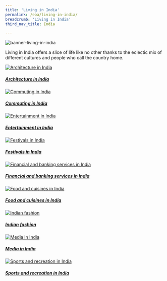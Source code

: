 ```yaml
---
title: 'Living in India'
permalink: /eoa/living-in-india/
breadcrumb: 'Living in India'
third_nav_title: India

---
```



![banner-living-in-india](\images\india-living\Living-in-India-new.jpg)

Living in India offers a slice of life like no other thanks to the eclectic mix of different cultures and people who call the country home.

<div>
	<div class="row is-multiline">
		<div class="col is-half-tablet padding--bottom--lg">
			<a href="/india/know/living-in-india/architecture-in-india/" class="project-link">
				<img src="/images/india-living/architecture-in-india-small.jpg" alt="Architecture in India" class="project-image">
			<div class="project-card">
				<div class="project-title margin--bottom--xs">
					<h5><b>Architecture in India</b></h5>
				</div>
			</div>
			</a>
		</div>
		<div class="col is-half-tablet padding--bottom--lg">
			<a href="/india/know/living-in-india/commuting-in-india/" class="project-link">
				<img src="/images/india-living/commuting-in-india-small.jpg" alt="Commuting in India" class="project-image">
			<div class="project-card">
				<div class="project-title margin--bottom--xs">
					<h5><b>Commuting in India</b></h5>
				</div>
			</div>
			</a>
		</div>
	</div>
</div>

<p><p>

<div>
	<div class="row is-multiline">
		<div class="col is-half-tablet padding--bottom--lg">
			<a href="/india/know/living-in-india/entertainment-in-india/" class="project-link">
				<img src="/images/india-living/entertainment-in-india-small.jpg" alt="Entertainment in India" class="project-image">
			<div class="project-card">
				<div class="project-title margin--bottom--xs">
					<h5><b>Entertainment in India</b></h5>
				</div>
			</div>
			</a>
		</div>
		<div class="col is-half-tablet padding--bottom--lg">
			<a href="/india/know/living-in-india/festivals-in-india/" class="project-link">
				<img src="/images/india-living/festivals-in-india-small.jpg" alt="Festivals in India" class="project-image">
			<div class="project-card">
				<div class="project-title margin--bottom--xs">
					<h5><b>Festivals in India</b></h5>
				</div>
			</div>
			</a>
		</div>
	</div>
</div>

<p><p>

<div>
	<div class="row is-multiline">
		<div class="col is-half-tablet padding--bottom--lg">
			<a href="/india/know/living-in-india/financial-banking-in-india/" class="project-link">
				<img src="/images/india-living/financial-banking-in-india-small.jpg" alt="Financial and banking services in India" class="project-image">
			<div class="project-card">
				<div class="project-title margin--bottom--xs">
					<h5><b>Financial and banking services in India</b></h5>
				</div>
			</div>
			</a>
		</div>
		<div class="col is-half-tablet padding--bottom--lg">
			<a href="/india/know/living-in-india/food-and-cuisines-in-india/" class="project-link">
				<img src="/images/india-living/food-and-cuisines-in-india-small.jpg" alt="Food and cuisines in India" class="project-image">
			<div class="project-card">
				<div class="project-title margin--bottom--xs">
					<h5><b>Food and cuisines in India</b></h5>
				</div>
			</div>
			</a>
		</div>
	</div>
</div>

<p><p>

<div>
	<div class="row is-multiline">
		<div class="col is-half-tablet padding--bottom--lg">
			<a href="/india/know/living-in-india/indian-fashion/" class="project-link">
				<img src="/images/india-living/indian-fashion-small.jpg" alt="Indian fashion" class="project-image">
			<div class="project-card">
				<div class="project-title margin--bottom--xs">
					<h5><b>Indian fashion</b></h5>
				</div>
			</div>
			</a>
		</div>
		<div class="col is-half-tablet padding--bottom--lg">
			<a href="/india/know/living-in-india/media-in-india/" class="project-link">
				<img src="/images/india-living/media-in-india-small.jpg" alt="Media in India" class="project-image">
			<div class="project-card">
				<div class="project-title margin--bottom--xs">
					<h5><b>Media in India</b></h5>
				</div>
			</div>
			</a>
		</div>
	</div>
</div>

<p><p>

<div>
	<div class="row is-multiline">
		<div class="col is-half-tablet padding--bottom--lg">
			<a href="/india/know/living-in-india/sports-and-recreation-in-india/" class="project-link">
				<img src="/images/india-living/sports-in-india-small.jpg" alt="Sports and recreation in India" class="project-image">
			<div class="project-card">
				<div class="project-title margin--bottom--xs">
					<h5><b>Sports and recreation in India</b></h5>
				</div>
			</div>
			</a>
		</div>
	</div>
</div>